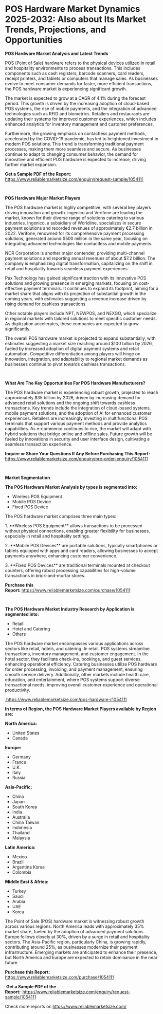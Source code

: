 <p><h1>POS Hardware Market Dynamics 2025-2032: Also about Its Market Trends, Projections, and Opportunities</h1></p><p><strong>POS Hardware Market Analysis and Latest Trends</strong></p>
<p><p>POS (Point of Sale) hardware refers to the physical devices utilized in retail and hospitality environments to process transactions. This includes components such as cash registers, barcode scanners, card readers, receipt printers, and tablets or computers that manage sales. As businesses evolve to meet consumer demands for faster, more efficient transactions, the POS hardware market is experiencing significant growth.</p><p>The market is expected to grow at a CAGR of 4.1% during the forecast period. This growth is driven by the increasing adoption of cloud-based POS systems, the rise of mobile payments, and the integration of advanced technologies such as RFID and biometrics. Retailers and restaurants are updating their systems for improved customer experiences, which includes enhanced analytics for inventory management and customer preferences.</p><p>Furthermore, the growing emphasis on contactless payment methods, accelerated by the COVID-19 pandemic, has led to heightened investment in modern POS solutions. This trend is transforming traditional payment processes, making them more seamless and secure. As businesses continue to adapt to changing consumer behavior, the demand for innovative and efficient POS hardware is expected to increase, driving further market expansion.</p></p>
<p><strong>Get a Sample PDF of the Report:&nbsp;</strong> <a href="https://www.reliablemarketsize.com/enquiry/request-sample/1054111?utm_campaign=2889&utm_medium=2&utm_source=Github&utm_content=ia&utm_term=10042025&utm_id=pos-hardware">https://www.reliablemarketsize.com/enquiry/request-sample/1054111</a></p>
<p>&nbsp;</p>
<p><strong>POS Hardware Major Market Players</strong></p>
<p><p>The POS hardware market is highly competitive, with several key players driving innovation and growth. Ingenico and Verifone are leading the market, known for their diverse range of solutions catering to various industries. Ingenico, a subsidiary of Worldline, specializes in secure payment solutions and recorded revenues of approximately €2.7 billion in 2022. Verifone, renowned for its comprehensive payment processing solutions, generated around $500 million in the same year, focusing on integrating advanced technologies like contactless and mobile payments.</p><p>NCR Corporation is another major contender, providing multi-channel payment solutions and reporting annual revenues of about $7.2 billion. The company is emphasizing digital transformation, capitalizing on the shift in retail and hospitality towards seamless payment experiences.</p><p>Pax Technology has gained significant traction with its innovative POS solutions and growing presence in emerging markets, focusing on cost-effective payment terminals. It continues to expand its footprint, aiming for a market share that aligns with its projection of substantial growth in the coming years, with estimates suggesting a revenue increase driven by rising demand for cashless transactions.</p><p>Other notable players include NPT, NEWPOS, and NEXGO, which specialize in regional markets with tailored solutions to meet specific customer needs. As digitization accelerates, these companies are expected to grow significantly.</p><p>The overall POS hardware market is projected to expand substantially, with estimates suggesting a market size reaching around $100 billion by 2026, fueled by increased adoption of digital payment systems and retail automation. Competitive differentiation among players will hinge on innovation, integration, and adaptability to regional market demands as businesses continue to pivot towards cashless transactions.</p></p>
<p>&nbsp;</p>
<p><strong>What Are The Key Opportunities For POS Hardware Manufacturers?</strong></p>
<p><p>The POS hardware market is experiencing robust growth, projected to reach approximately $35 billion by 2026, driven by increasing demand for advanced retail solutions and the ongoing shift towards cashless transactions. Key trends include the integration of cloud-based systems, mobile payment solutions, and the adoption of AI for enhanced customer experiences. Retailers are increasingly investing in multifunctional POS terminals that support various payment methods and provide analytics capabilities. As e-commerce continues to rise, the market will adapt with hybrid solutions that bridge online and offline sales. Future growth will be fueled by innovations in security and user interface design, cultivating a seamless transaction experience.</p></p>
<p><strong>Inquire or Share Your Questions If Any Before Purchasing This Report:</strong> <a href="https://www.reliablemarketsize.com/enquiry/pre-order-enquiry/1054111?utm_campaign=2889&utm_medium=2&utm_source=Github&utm_content=ia&utm_term=10042025&utm_id=pos-hardware">https://www.reliablemarketsize.com/enquiry/pre-order-enquiry/1054111</a></p>
<p>&nbsp;</p>
<p><strong>Market Segmentation</strong></p>
<p><strong>The POS Hardware Market Analysis by types is segmented into:</strong></p>
<p><ul><li>Wireless POS Equipment</li><li>Mobile POS Device</li><li>Fixed POS Device</li></ul></p>
<p><p>The POS hardware market comprises three main types: </p><p>1. **Wireless POS Equipment** allows transactions to be processed without physical connections, enabling greater flexibility for businesses, especially in retail and hospitality settings.</p><p> </p><p>2. **Mobile POS Devices** are portable solutions, typically smartphones or tablets equipped with apps and card readers, allowing businesses to accept payments anywhere, enhancing customer convenience.</p><p>3. **Fixed POS Devices** are traditional terminals mounted at checkout counters, offering robust processing capabilities for high-volume transactions in brick-and-mortar stores.</p></p>
<p><strong>Purchase this Report:&nbsp;</strong><a href="https://www.reliablemarketsize.com/purchase/1054111?utm_campaign=2889&utm_medium=2&utm_source=Github&utm_content=ia&utm_term=10042025&utm_id=pos-hardware">https://www.reliablemarketsize.com/purchase/1054111</a></p>
<p>&nbsp;</p>
<p><strong>The POS Hardware Market Industry Research by Application is segmented into:</strong></p>
<p><ul><li>Retail</li><li>Hotel and Catering</li><li>Others</li></ul></p>
<p><p>The POS hardware market encompasses various applications across sectors like retail, hotels, and catering. In retail, POS systems streamline transactions, inventory management, and customer engagement. In the hotel sector, they facilitate check-ins, bookings, and guest services, enhancing operational efficiency. Catering businesses utilize POS hardware for order processing, invoicing, and payment management, ensuring smooth service delivery. Additionally, other markets include health care, education, and entertainment, where POS systems support diverse transactional needs, improving overall customer experience and operational productivity.</p></p>
<p><a href="https://www.reliablemarketsize.com/pos-hardware-r1054111?utm_campaign=2889&utm_medium=2&utm_source=Github&utm_content=ia&utm_term=10042025&utm_id=pos-hardware">&nbsp;https://www.reliablemarketsize.com/pos-hardware-r1054111</a></p>
<p><strong>In terms of Region, the POS Hardware Market Players available by Region are:</strong></p>
<p>
    <p> <strong> North America: </strong>
        <ul>
            <li>United States</li>
            <li>Canada</li>
        </ul>
        </p> 
    <p> <strong> Europe: </strong>
        <ul>
            <li>Germany</li>
            <li>France</li>
            <li>U.K.</li>
            <li>Italy</li>
            <li>Russia</li>
        </ul>
        </p> 
    <p> <strong> Asia-Pacific: </strong>
        <ul>
            <li>China</li>
            <li>Japan</li>
            <li>South Korea</li>
            <li>India</li>
            <li>Australia</li>
            <li>China Taiwan</li>
            <li>Indonesia</li>
            <li>Thailand</li>
            <li>Malaysia</li>
        </ul>
        </p> 
    <p> <strong> Latin America: </strong>
        <ul>
            <li>Mexico</li>
            <li>Brazil</li>
            <li>Argentina Korea</li>
            <li>Colombia</li>
        </ul>
        </p> 
    <p> <strong> Middle East & Africa: </strong>
        <ul>
            <li>Turkey</li>
            <li>Saudi</li>
            <li>Arabia</li>
            <li>UAE</li>
            <li>Korea</li>
        </ul>
    </p>
    </p>
<p><p>The Point of Sale (POS) hardware market is witnessing robust growth across various regions. North America leads with approximately 35% market share, fueled by the adoption of advanced payment solutions. Europe follows closely at 30%, driven by a surge in retail and hospitality sectors. The Asia-Pacific region, particularly China, is growing rapidly, contributing around 25%, as businesses modernize their payment infrastructure. Emerging markets are anticipated to enhance their presence, but North America and Europe are expected to retain dominance in the near future.</p></p>
<p><strong>Purchase this Report: </strong><a href="https://www.reliablemarketsize.com/purchase/1054111?utm_campaign=2889&utm_medium=2&utm_source=Github&utm_content=ia&utm_term=10042025&utm_id=pos-hardware">https://www.reliablemarketsize.com/purchase/1054111</a></p>
<p>&nbsp;<strong>Get a Sample PDF of the Report:&nbsp;&nbsp;</strong><a href="https://www.reliablemarketsize.com/enquiry/request-sample/1054111?utm_campaign=2889&utm_medium=2&utm_source=Github&utm_content=ia&utm_term=10042025&utm_id=pos-hardware">https://www.reliablemarketsize.com/enquiry/request-sample/1054111</a></p>
<p><strong></strong></p>
<p>Check more reports on <a href="https://www.reliablemarketsize.com/?utm_campaign=2889&utm_medium=2&utm_source=Github&utm_content=ia&utm_term=10042025&utm_id=pos-hardware">https://www.reliablemarketsize.com/</a></p>